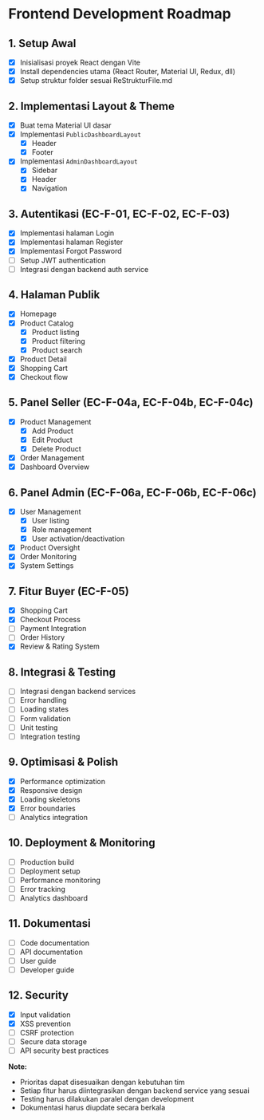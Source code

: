 # Frontend Development Roadmap

## 1. Setup Awal
- [x] Inisialisasi proyek React dengan Vite
- [x] Install dependencies utama (React Router, Material UI, Redux, dll)
- [x] Setup struktur folder sesuai ReStrukturFile.md

## 2. Implementasi Layout & Theme
- [x] Buat tema Material UI dasar
- [x] Implementasi `PublicDashboardLayout`
  - [x] Header
  - [x] Footer
- [x] Implementasi `AdminDashboardLayout`
  - [x] Sidebar
  - [x] Header
  - [x] Navigation

## 3. Autentikasi (EC-F-01, EC-F-02, EC-F-03)
- [x] Implementasi halaman Login
- [x] Implementasi halaman Register
- [x] Implementasi Forgot Password
- [ ] Setup JWT authentication
- [ ] Integrasi dengan backend auth service

## 4. Halaman Publik
- [x] Homepage
- [x] Product Catalog
  - [x] Product listing
  - [x] Product filtering
  - [x] Product search
- [x] Product Detail
- [x] Shopping Cart
- [x] Checkout flow

## 5. Panel Seller (EC-F-04a, EC-F-04b, EC-F-04c)
- [x] Product Management
  - [x] Add Product
  - [x] Edit Product
  - [x] Delete Product
- [x] Order Management
- [x] Dashboard Overview

## 6. Panel Admin (EC-F-06a, EC-F-06b, EC-F-06c)
- [x] User Management
  - [x] User listing
  - [x] Role management
  - [x] User activation/deactivation
- [x] Product Oversight
- [x] Order Monitoring
- [x] System Settings

## 7. Fitur Buyer (EC-F-05)
- [x] Shopping Cart
- [x] Checkout Process
- [ ] Payment Integration
- [ ] Order History
- [x] Review & Rating System

## 8. Integrasi & Testing
- [ ] Integrasi dengan backend services
- [ ] Error handling
- [ ] Loading states
- [ ] Form validation
- [ ] Unit testing
- [ ] Integration testing

## 9. Optimisasi & Polish
- [x] Performance optimization
- [x] Responsive design
- [x] Loading skeletons
- [x] Error boundaries
- [ ] Analytics integration

## 10. Deployment & Monitoring
- [ ] Production build
- [ ] Deployment setup
- [ ] Performance monitoring
- [ ] Error tracking
- [ ] Analytics dashboard

## 11. Dokumentasi
- [ ] Code documentation
- [ ] API documentation
- [ ] User guide
- [ ] Developer guide

## 12. Security
- [x] Input validation
- [x] XSS prevention
- [ ] CSRF protection
- [ ] Secure data storage
- [ ] API security best practices

**Note:** 
- Prioritas dapat disesuaikan dengan kebutuhan tim
- Setiap fitur harus diintegrasikan dengan backend service yang sesuai
- Testing harus dilakukan paralel dengan development
- Dokumentasi harus diupdate secara berkala